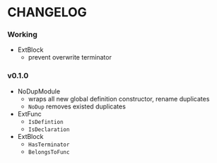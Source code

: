 # CHANGELOG

### Working

* ExtBlock
    * prevent overwrite terminator

### v0.1.0

* NoDupModule
    * wraps all new global definition constructor, rename duplicates
    * `NoDup` removes existed duplicates
* ExtFunc
    * `IsDefintion`
    * `IsDeclaration`
* ExtBlock
    * `HasTerminator`
    * `BelongsToFunc`